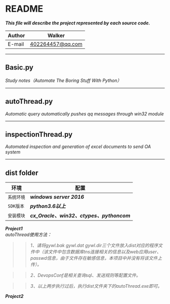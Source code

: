 README
==============
***This file will describe the project represented by each source code.***

|Author|Walker|
|---|---
|E-mail|402264457@qq.com

****
## Basic.py
*Study notes（Automate The Boring Stuff With Python）*
*****
## autoThread.py
*Automatic query automatically pushes qq messages through win32 module*
*****
## inspectionThread.py
*Automated inspection and generation of excel documents to send OA system*
*****
## dist folder

|环境|配置|
|----|-----|
|`系统环境`|***windows server 2016***|
|`SDK版本`|___python3.6以上___|
|`安装模块`|___cx_Oracle、win32、ctypes、pythoncom___|       


***Project1***   
*autoThread使用方法：*  
>>*1、请将gywl.bak gywl.dat gywl.dir三个文件放入dist对应的程序文件中（该文件中包含数据库tns连接相关的信息以及web应用user、passwd信息，由于文件存在敏感信息，本项目中并没有将该文件上传）。*  

>>*2、DevopsConf是相关查询sql、发送规则等配置文件。*  

>>*3、以上两步执行过后，执行dist文件夹下的autoThread.exe即可。*  


***Project2***
